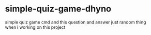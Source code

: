 # simple-quiz-game-dhyno
simple quiz game cmd
and this question and answer just random thing when i working on this project
